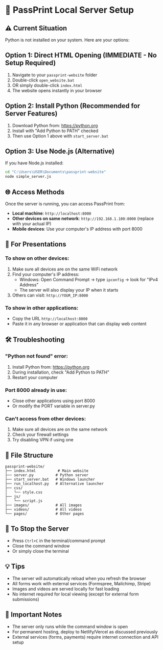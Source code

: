 # 🚀 PassPrint Local Server Setup

## ⚠️ Current Situation
Python is not installed on your system. Here are your options:

## Option 1: Direct HTML Opening (IMMEDIATE - No Setup Required)
1. Navigate to your `passprint-website` folder
2. Double-click `open_website.bat`
3. OR simply double-click `index.html`
4. The website opens instantly in your browser

## Option 2: Install Python (Recommended for Server Features)
1. Download Python from: https://python.org
2. Install with "Add Python to PATH" checked
3. Then use Option 1 above with `start_server.bat`

## Option 3: Use Node.js (Alternative)
If you have Node.js installed:
```bash
cd "C:\Users\USER\Documents\passprint-website"
node simple_server.js
```

## 🌐 Access Methods

Once the server is running, you can access PassPrint from:

- **Local machine**: `http://localhost:8000`
- **Other devices on same network**: `http://192.168.1.100:8000` (replace with your actual IP)
- **Mobile devices**: Use your computer's IP address with port 8000

## 📱 For Presentations

### To show on other devices:
1. Make sure all devices are on the same WiFi network
2. Find your computer's IP address:
   - Windows: Open Command Prompt → type `ipconfig` → look for "IPv4 Address"
   - The server will also display your IP when it starts
3. Others can visit: `http://YOUR_IP:8000`

### To show in other applications:
- Copy the URL `http://localhost:8000`
- Paste it in any browser or application that can display web content

## 🛠️ Troubleshooting

### "Python not found" error:
1. Install Python from: https://python.org
2. During installation, check "Add Python to PATH"
3. Restart your computer

### Port 8000 already in use:
- Close other applications using port 8000
- Or modify the PORT variable in server.py

### Can't access from other devices:
1. Make sure all devices are on the same network
2. Check your firewall settings
3. Try disabling VPN if using one

## 📁 File Structure
```
passprint-website/
├── index.html          # Main website
├── server.py          # Python server
├── start_server.bat   # Windows launcher
├── run_localhost.py   # Alternative launcher
├── css/
│   └── style.css
├── js/
│   └── script.js
├── images/            # All images
├── videos/            # All videos
└── pages/             # Other pages
```

## 🔄 To Stop the Server
- Press `Ctrl+C` in the terminal/command prompt
- Close the command window
- Or simply close the terminal

## 💡 Tips
- The server will automatically reload when you refresh the browser
- All forms work with external services (Formspree, Mailchimp, Stripe)
- Images and videos are served locally for fast loading
- No internet required for local viewing (except for external form submissions)

## 🚨 Important Notes
- The server only runs while the command window is open
- For permanent hosting, deploy to Netlify/Vercel as discussed previously
- External services (forms, payments) require internet connection and API setup